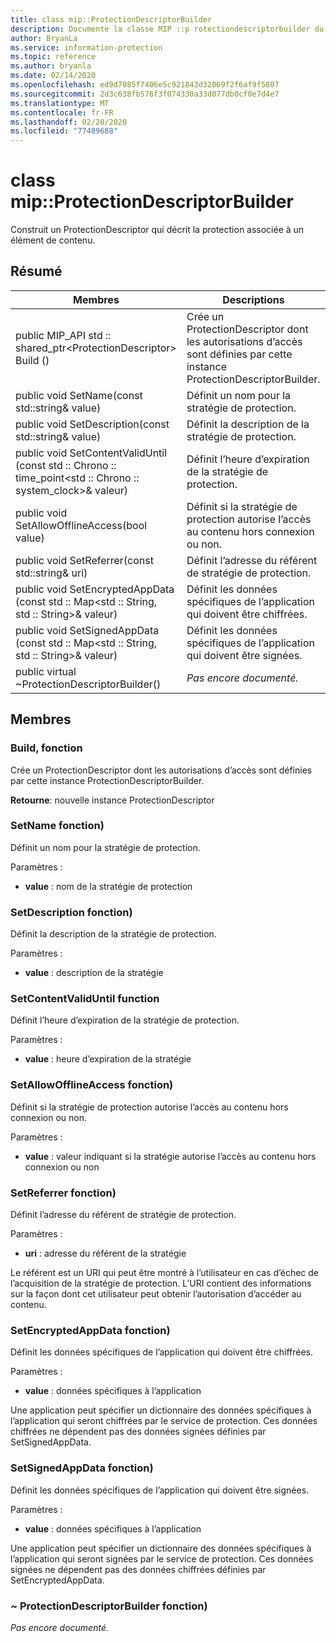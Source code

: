 ```yaml
---
title: class mip::ProtectionDescriptorBuilder
description: Documente la classe MIP ::p rotectiondescriptorbuilder du kit de développement logiciel (SDK) Microsoft Information Protection (MIP).
author: BryanLa
ms.service: information-protection
ms.topic: reference
ms.author: bryanla
ms.date: 02/14/2020
ms.openlocfilehash: ed9d7085f7406e5c921843d32069f2f6af9f5807
ms.sourcegitcommit: 2d3c638fb576f3f074330a33d077db0cf0e7d4e7
ms.translationtype: MT
ms.contentlocale: fr-FR
ms.lasthandoff: 02/20/2020
ms.locfileid: "77489688"
---
```

# <a name="class-mipprotectiondescriptorbuilder"></a>class mip::ProtectionDescriptorBuilder 
Construit un ProtectionDescriptor qui décrit la protection associée à un élément de contenu.
  
## <a name="summary"></a>Résumé
 Membres                        | Descriptions                                
--------------------------------|---------------------------------------------
public MIP_API std :: shared_ptr\<ProtectionDescriptor\> Build ()  |  Crée un ProtectionDescriptor dont les autorisations d’accès sont définies par cette instance ProtectionDescriptorBuilder.
public void SetName(const std::string& value)  |  Définit un nom pour la stratégie de protection.
public void SetDescription(const std::string& value)  |  Définit la description de la stratégie de protection.
public void SetContentValidUntil (const std :: Chrono :: time_point\<std :: Chrono :: system_clock\>& valeur)  |  Définit l’heure d’expiration de la stratégie de protection.
public void SetAllowOfflineAccess(bool value)  |  Définit si la stratégie de protection autorise l’accès au contenu hors connexion ou non.
public void SetReferrer(const std::string& uri)  |  Définit l’adresse du référent de stratégie de protection.
public void SetEncryptedAppData (const std :: Map\<std :: String, std :: String\>& valeur)  |  Définit les données spécifiques de l’application qui doivent être chiffrées.
public void SetSignedAppData (const std :: Map\<std :: String, std :: String\>& valeur)  |  Définit les données spécifiques de l’application qui doivent être signées.
public virtual ~ProtectionDescriptorBuilder()  | _Pas encore documenté._
  
## <a name="members"></a>Membres
  
### <a name="build-function"></a>Build, fonction
Crée un ProtectionDescriptor dont les autorisations d’accès sont définies par cette instance ProtectionDescriptorBuilder.

  
**Retourne**: nouvelle instance ProtectionDescriptor
  
### <a name="setname-function"></a>SetName fonction)
Définit un nom pour la stratégie de protection.

Paramètres :  
* **value** : nom de la stratégie de protection


  
### <a name="setdescription-function"></a>SetDescription fonction)
Définit la description de la stratégie de protection.

Paramètres :  
* **value** : description de la stratégie


  
### <a name="setcontentvaliduntil-function"></a>SetContentValidUntil function
Définit l’heure d’expiration de la stratégie de protection.

Paramètres :  
* **value** : heure d’expiration de la stratégie


  
### <a name="setallowofflineaccess-function"></a>SetAllowOfflineAccess fonction)
Définit si la stratégie de protection autorise l’accès au contenu hors connexion ou non.

Paramètres :  
* **value** : valeur indiquant si la stratégie autorise l’accès au contenu hors connexion ou non


  
### <a name="setreferrer-function"></a>SetReferrer fonction)
Définit l’adresse du référent de stratégie de protection.

Paramètres :  
* **uri** : adresse du référent de la stratégie


Le référent est un URI qui peut être montré à l’utilisateur en cas d’échec de l’acquisition de la stratégie de protection. L’URI contient des informations sur la façon dont cet utilisateur peut obtenir l’autorisation d’accéder au contenu.
  
### <a name="setencryptedappdata-function"></a>SetEncryptedAppData fonction)
Définit les données spécifiques de l’application qui doivent être chiffrées.

Paramètres :  
* **value** : données spécifiques à l’application


Une application peut spécifier un dictionnaire des données spécifiques à l’application qui seront chiffrées par le service de protection. Ces données chiffrées ne dépendent pas des données signées définies par SetSignedAppData.
  
### <a name="setsignedappdata-function"></a>SetSignedAppData fonction)
Définit les données spécifiques de l’application qui doivent être signées.

Paramètres :  
* **value** : données spécifiques à l’application


Une application peut spécifier un dictionnaire des données spécifiques à l’application qui seront signées par le service de protection. Ces données signées ne dépendent pas des données chiffrées définies par SetEncryptedAppData.
  
### <a name="protectiondescriptorbuilder-function"></a>~ ProtectionDescriptorBuilder fonction)
_Pas encore documenté._
